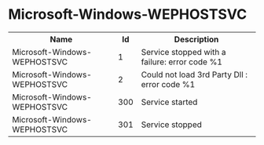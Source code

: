# Microsoft-Windows-WEPHOSTSVC

<table>
<colgroup><col/><col/><col/></colgroup>
<tr><th>Name</th><th>Id</th><th>Description</th></tr>
<tr><td>Microsoft-Windows-WEPHOSTSVC</td><td>1</td><td>Service stopped with a failure: error code %1</td></tr>
<tr><td>Microsoft-Windows-WEPHOSTSVC</td><td>2</td><td>Could not load 3rd Party Dll : error code %1</td></tr>
<tr><td>Microsoft-Windows-WEPHOSTSVC</td><td>300</td><td>Service started</td></tr>
<tr><td>Microsoft-Windows-WEPHOSTSVC</td><td>301</td><td>Service stopped</td></tr>
</table>
